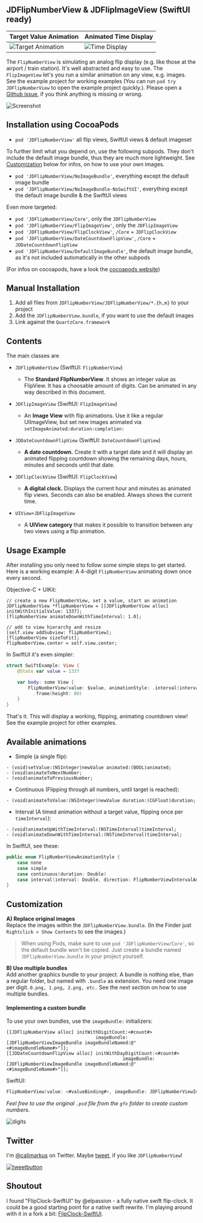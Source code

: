 JDFlipNumberView & JDFlipImageView (SwiftUI ready)
--------------------------------------------------

| Target Value Animation | Animated Time Display |
| ------------- | ------------- |
| ![Target Animation](https://user-images.githubusercontent.com/807039/169300618-861a4d81-26cc-46c2-882b-1e4b6f0ffc4a.gif) | ![Time Display](https://user-images.githubusercontent.com/807039/169300625-9421b845-14c7-42c0-a00a-f4b8d97cce03.gif) |

The `FlipNumberView` is simulating an analog flip display (e.g. like those at the airport / train station). It's well abstracted and easy to use. The `FlipImageView` let's you run a similar animation on any view, e.g. images. See the example project for working examples (You can run `pod try JDFlipNumberView` to open the example project quickly.). Please open a [Github issue], if you think anything is missing or wrong.

![Screenshot](https://user-images.githubusercontent.com/807039/169299475-7dd36912-7eeb-4f30-a7c7-459b11e7099e.png)

## Installation using CocoaPods

- `pod 'JDFlipNumberView'` all flip views, SwiftUI views & default imageset

To further limit what you depend on, use the following subpods. They don't include the default image bundle, thus they are much more lightweight. See [Customization](#customization) below for infos, on how to use your own images.

- `pod 'JDFlipNumberView/NoImageBundle'`, everything except the default image bundle
- `pod 'JDFlipNumberView/NoImageBundle-NoSwiftUI'`, everything except the default image bundle & the SwiftUI views

Even more targeted:

- `pod 'JDFlipNumberView/Core'`, only the `JDFlipNumberView`
- `pod 'JDFlipNumberView/FlipImageView'`, only the `JDFlipImageView`
- `pod 'JDFlipNumberView/FlipClockView'`, `/Core` + `JDFlipClockView`
- `pod 'JDFlipNumberView/DateCountdownFlipView'`, `/Core` + `JDDateCountdownFlipView`
- `pod 'JDFlipNumberView/DefaultImageBundle'`, the default image bundle, as it's not included automatically in the other subpods

(For infos on cocoapods, have a look the [cocoapods website])

## Manual Installation

1. Add all files from `JDFlipNumberView/JDFlipNumberView/*.{h,m}` to your project
2. Add the `JDFlipNumberView.bundle`, if you want to use the default images
3. Link against the `QuartzCore.framework`

## Contents

The main classes are

- `JDFlipNumberView` (SwiftUI: `FlipNumberView`)
  - The **Standard FlipNumberView**. It shows an integer value as FlipView.
  It has a choosable amount of digits. Can be animated in any way described in this document.

- `JDFlipImageView` (SwiftUI: `FlipImageView`)
  - An **Image View** with flip animations. Use it like a regular UIImageView, but set new images animated via `setImageAnimated:duration:completion:`
  
- `JDDateCountdownFlipView` (SwiftUI: `DateCountdownFlipView`)
  - __A date countdown.__ Create it with a target date and it will display an animated flipping countdown showing the remaining days, hours, minutes and seconds until that date.
  
- `JDFlipClockView` (SwiftUI: `FlipClockView`)
  - __A digital clock.__ Displays the current hour and minutes as animated flip views. Seconds can also be enabled. Always shows the current time.
  
- `UIView+JDFlipImageView`  
  - A **UIView category** that makes it possible to transition between any two views using a flip animation.

## Usage Example

After installing you only need to follow some simple steps to get started. Here is a working example: A 4-digit `FlipNumberView` animating down once every second.

Objective-C + UIKit:

```objc
// create a new FlipNumberView, set a value, start an animation
JDFlipNumberView *flipNumberView = [[JDFlipNumberView alloc] initWithInitialValue: 1337];
[flipNumberView animateDownWithTimeInterval: 1.0];

// add to view hierarchy and resize
[self.view addSubview: flipNumberView];
[flipNumberView sizeToFit];
flipNumberView.center = self.view.center;
```

In SwiftUI it's even simpler:

```swift
struct SwiftExample: View {
    @State var value = 1337

    var body: some View {
        FlipNumberView(value: $value, animationStyle: .interval(interval: 1.0, direction: .down))
          .frame(height: 80)
    }
}
```

That's it. This will display a working, flipping, animating countdown view!  
See the example project for other examples.

## Available animations

- Simple (a single flip):

```objc
- (void)setValue:(NSInteger)newValue animated:(BOOL)animated;
- (void)animateToNextNumber;
- (void)animateToPreviousNumber;
```

- Continuous (Flipping through all numbers, until target is reached):

```objc
- (void)animateToValue:(NSInteger)newValue duration:(CGFloat)duration;
```
    
- Interval (A timed animation without a target value, flipping once per `timeInterval`):

```objc
- (void)animateUpWithTimeInterval:(NSTimeInterval)timeInterval;
- (void)animateDownWithTimeInterval:(NSTimeInterval)timeInterval;
```

In SwiftUI, see these:

```swift
public enum FlipNumberViewAnimationStyle {
    case none
    case simple
    case continuous(duration: Double)
    case interval(interval: Double, direction: FlipNumberViewIntervalAnimationDirection)
}
```

## Customization

**A) Replace original images**  
Replace the images within the `JDFlipNumberView.bundle`. (In the Finder just `Rightclick > Show Contents` to see the images.)

> When using Pods, make sure to use `pod 'JDFlipNumberView/Core'`, so the default bundle won't be copied. Just create a bundle named `JDFlipNumberView.bundle` in your project yourself.

**B) Use multiple bundles**  
Add another graphics bundle to your project. A bundle is nothing else, than a regular folder, but named with `.bundle` as extension. You need one image per digit. `0.png, 1.png, 2.png, etc.` See the next section on how to use multiple bundles.

#### Implementing a custom bundle

To use your own bundles, use the `imageBundle:` initializers:

```objc
[[JDFlipNumberView alloc] initWithDigitCount:<#count#> 
                                 imageBundle:[JDFlipNumberViewImageBundle imageBundleNamed:@"<#imageBundleName#>"]];
[[JDDateCountdownFlipView alloc] initWithDayDigitCount:<#count#> 
                                           imageBundle:[JDFlipNumberViewImageBundle imageBundleNamed:@"<#imageBundleName#>"]];
```

SwiftUI:

```swift
FlipNumberView(value: <#valueBinding#>, imageBundle: JDFlipNumberViewImageBundle(named: "<#imageBundleName#>"))
```

*Feel free to use the original `.psd` file from the `gfx` folder to create custom numbers.*

![digits](https://user-images.githubusercontent.com/807039/169639417-696466bd-28b7-4ed6-a406-863ac9f49a0b.png)

## Twitter

I'm [@calimarkus](http://twitter.com/calimarkus) on Twitter. Maybe [tweet](https://twitter.com/intent/tweet?button_hashtag=JDFlipNumberView&text=I%20discovered%20a%20very%20nice%20and%20simple-to-use%20animated%20FlipView%20for%20iOS:%20https://github.com/calimarkus/JDFlipNumberView&via=calimarkus), if you like `JDFlipNumberView`!




[![tweetbutton](https://user-images.githubusercontent.com/807039/173472954-19d442b8-d367-4e74-a123-a003a9e5fb29.png)](https://twitter.com/intent/tweet?button_hashtag=JDFlipNumberView&text=I%20discovered%20a%20very%20nice%20and%20simple-to-use%20animated%20FlipView%20for%20iOS:%20https://github.com/calimarkus/JDFlipNumberView&via=calimarkus)

## Shoutout

I found "FlipClock-SwiftUI" by @elpassion - a fully native swift flip-clock. It could be a good starting point for a native swift rewrite. I'm playing around with it in a fork a bit: [FlipClock-SwiftUI](https://github.com/calimarkus/FlipClock-SwiftUI).

[Github issue]: https://github.com/calimarkus/JDFlipNumberView/issues
[cocoapods website]: http://cocoapods.org
